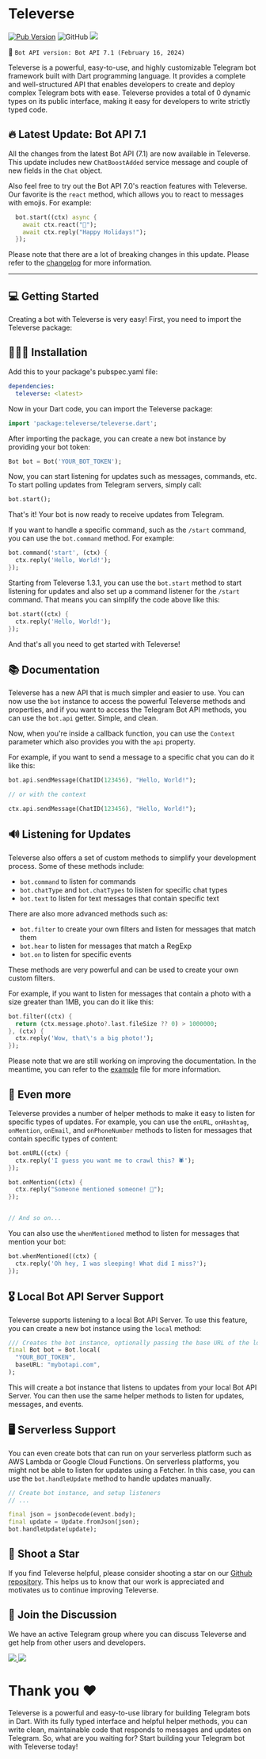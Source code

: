# Televerse

[![Pub Version](https://img.shields.io/pub/v/televerse?color=blue&logo=blue)](https://pub.dev/packages/televerse)
![GitHub](https://img.shields.io/github/license/HeySreelal/televerse?color=green)
![](https://shields.io/badge/Latest-Bot%20API%207.0-blue)

🤖 `Bot API version: Bot API 7.1 (February 16, 2024)`

Televerse is a powerful, easy-to-use, and highly customizable Telegram bot framework built with Dart programming language. It provides a complete and well-structured API that enables developers to create and deploy complex Telegram bots with ease. Televerse provides a total of 0 dynamic types on its public interface, making it easy for developers to write strictly typed code.

## 🔥 Latest Update: Bot API 7.1


All the changes from the latest Bot API (7.1) are now available in Televerse. This update includes new `ChatBoostAdded` service message and couple of new fields in the `Chat` object.

Also feel free to try out the Bot API 7.0's reaction features with Televerse. Our favorite is the `react` method, which allows you to react to messages with emojis. For example:

```dart
  bot.start((ctx) async {
    await ctx.react("🎉");
    await ctx.reply("Happy Holidays!");
  });
```

Please note that there are a lot of breaking changes in this update. Please refer to the [changelog](./CHANGELOG.md) for more information.

<hr>

## 💻 Getting Started

Creating a bot with Televerse is very easy! First, you need to import the Televerse package:

## 👨🏻‍💻 Installation

Add this to your package's pubspec.yaml file:

```yaml
dependencies:
  televerse: <latest>
```

Now in your Dart code, you can import the Televerse package:

```dart
import 'package:televerse/televerse.dart';
```

After importing the package, you can create a new bot instance by providing your bot token:

```dart
Bot bot = Bot('YOUR_BOT_TOKEN');
```

Now, you can start listening for updates such as messages, commands, etc. To start polling updates from Telegram servers, simply call:

```dart
bot.start();
```

That's it! Your bot is now ready to receive updates from Telegram.

If you want to handle a specific command, such as the `/start` command, you can use the `bot.command` method. For example:

```dart
bot.command('start', (ctx) {
  ctx.reply('Hello, World!');
});
```

Starting from Televerse 1.3.1, you can use the `bot.start` method to start listening for updates and also set up a command listener for the `/start` command. That means you can simplify the code above like this:

```dart
bot.start((ctx) {
  ctx.reply('Hello, World!');
});
```

And that's all you need to get started with Televerse!

## 📚 Documentation

Televerse has a new API that is much simpler and easier to use. You can now use the `bot` instance to access the powerful Televerse methods and properties, and if you want to access the Telegram Bot API methods, you can use the `bot.api` getter. Simple, and clean.

Now, when you're inside a callback function, you can use the `Context` parameter which also provides you with the `api` property.

For example, if you want to send a message to a specific chat you can do it like this:

```dart
bot.api.sendMessage(ChatID(123456), "Hello, World!");

// or with the context

ctx.api.sendMessage(ChatID(123456), "Hello, World!");
```

## 🔊 Listening for Updates

Televerse also offers a set of custom methods to simplify your development process. Some of these methods include:

- `bot.command` to listen for commands
- `bot.chatType` and `bot.chatTypes` to listen for specific chat types
- `bot.text` to listen for text messages that contain specific text

There are also more advanced methods such as:

- `bot.filter` to create your own filters and listen for messages that match them
- `bot.hear` to listen for messages that match a RegExp
- `bot.on` to listen for specific events

These methods are very powerful and can be used to create your own custom filters.

For example, if you want to listen for messages that contain a photo with a size greater than 1MB, you can do it like this:

```dart
bot.filter((ctx) {
  return (ctx.message.photo?.last.fileSize ?? 0) > 1000000;
}, (ctx) {
  ctx.reply('Wow, that\'s a big photo!');
});
```

Please note that we are still working on improving the documentation. In the meantime, you can refer to the [example](./example/televerse_example.dart) file for more information.

## 🦄 Even more

Televerse provides a number of helper methods to make it easy to listen for specific types of updates. For example, you can use the `onURL`, `onHashtag`, `onMention`, `onEmail`, and `onPhoneNumber` methods to listen for messages that contain specific types of content:

```dart
bot.onURL((ctx) {
  ctx.reply('I guess you want me to crawl this? 🕷️');
});

bot.onMention((ctx) {
  ctx.reply("Someone mentioned someone! 🤭");
});


// And so on...
```

You can also use the `whenMentioned` method to listen for messages that mention your bot:

```dart
bot.whenMentioned((ctx) {
  ctx.reply('Oh hey, I was sleeping! What did I miss?');
});
```

## 🎖️ Local Bot API Server Support

Televerse supports listening to a local Bot API Server. To use this feature, you can create a new bot instance using the `local` method:

```dart
/// Creates the bot instance, optionally passing the base URL of the local Bot API Server.
final Bot bot = Bot.local(
  "YOUR_BOT_TOKEN",
  baseURL: "mybotapi.com",
);
```

This will create a bot instance that listens to updates from your local Bot API Server. You can then use the same helper methods to listen for updates, messages, and events.

## 🖥️ Serverless Support

You can even create bots that can run on your serverless platform such as AWS Lambda or Google Cloud Functions. On serverless platforms, you might not be able to listen for updates using a Fetcher. In this case, you can use the `bot.handleUpdate` method to handle updates manually.

```dart
// Create bot instance, and setup listeners
// ...

final json = jsonDecode(event.body);
final update = Update.fromJson(json);
bot.handleUpdate(update);
```

## 🌟 Shoot a Star

If you find Televerse helpful, please consider shooting a star on our [Github repository](https://github.com/HeySreelal/televerse). This helps us to know that our work is appreciated and motivates us to continue improving Televerse.

## 🤝 Join the Discussion

We have an active Telegram group where you can discuss Televerse and get help from other users and developers.

<a href="https://t.me/TeleverseDart">
  <img src="https://img.shields.io/badge/Telegram-2CA5E0?style=for-the-badge&logo=telegram&logoColor=white"/> 
</a> <a href="https://github.com/HeySreelal/televerse/">
  <img src="https://img.shields.io/badge/GitHub-100000?style=for-the-badge&logo=github&logoColor=white"/>
</a>

<br>

# Thank you ❤️

Televerse is a powerful and easy-to-use library for building Telegram bots in Dart. With its fully typed interface and helpful helper methods, you can write clean, maintainable code that responds to messages and updates on Telegram. So, what are you waiting for? Start building your Telegram bot with Televerse today!

